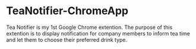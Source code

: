 # TeaNotifier-ChromeApp
Tea Notifier is my 1st Google Chrome extention. The purpose of this extention is to display notification for company members to inform tea time and let them to choose their preferred drink type.
